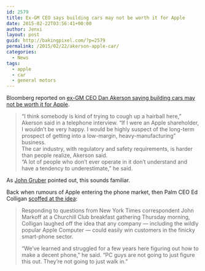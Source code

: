```yaml
---
id: 2579
title: Ex-GM CEO says building cars may not be worth it for Apple
date: 2015-02-22T03:56:41+00:00
author: Jenxi
layout: post
guid: http://bakingpixel.com/?p=2579
permalink: /2015/02/22/akerson-apple-car/
categories:
  - News
tags:
  - apple
  - car
  - general motors
---
```

Bloomberg reported on [ex-GM CEO Dan Akerson saying building cars may not be worth it for Apple](http://www.bloomberg.com/news/articles/2015-02-18/former-gm-ceo-akerson-cautions-apple-on-trials-of-making-cars).

> “I think somebody is kind of trying to cough up a hairball here,” Akerson said in a telephone interview. “If I were an Apple shareholder, I wouldn’t be very happy. I would be highly suspect of the long-term prospect of getting into a low-margin, heavy-manufacturing” business.  
> The car industry, with regulatory and safety requirements, is harder than people realize, Akerson said.  
> “A lot of people who don’t ever operate in it don’t understand and have a tendency to underestimate,” he said. 

As [John Gruber](http://daringfireball.net/linked/2015/02/18/hairball) pointed out, this sounds familiar.

Back when rumours of Apple entering the phone market, then Palm CEO Ed Colligan [scoffed at the idea](http://www.mercurynews.com/mld/mercurynews/news/columnists/16057579.htm):

> Responding to questions from New York Times correspondent John Markoff at a Churchill Club breakfast gathering Thursday morning, Colligan laughed off the idea that any company — including the wildly popular Apple Computer — could easily win customers in the finicky smart-phone sector.
> 
> “We’ve learned and struggled for a few years here figuring out how to make a decent phone,” he said. “PC guys are not going to just figure this out. They’re not going to just walk in.”